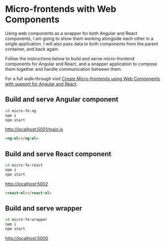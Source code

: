 # Micro-frontends with Web Components

Using web components as a wrapper for both Angular and React components, I am going to show them working alongside each other in a single application. I will also pass data to both components from the parent container, and back again.

Follow the instructions below to build and serve micro-frontend components for Angular and React, and a wrapper application to compose them together and handle communication between them.

For a full walk-through visit [Create Micro-frontends using Web Components with support for Angular and React](https://medium.com/@kitson.mac/create-micro-frontends-using-web-components-with-support-for-angular-and-react-2d6db18f557a?source=friends_link&sk=642e86f203d58724d63d9d98aeb11476).

## Build and serve Angular component

```sh
cd micro-fe-ng
npm i
npm start
```
[http://localhost:5001/main.js](http://localhost:5001/main.js)

```html
<ng-el></ng-el>
```

## Build and serve React component

```sh
cd micro-fe-react
npm i
npm start
```
[http://localhost:5002](http://localhost:5002)


```html
<react-el></react-el>
```

## Build and serve wrapper

```sh
cd micro-fe-wrapper
npm i
npm start
```
[http://localhost:5000](http://localhost:5000)
